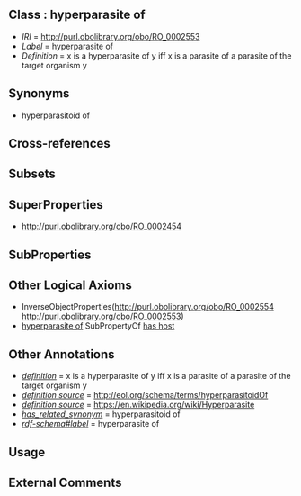 
## Class : hyperparasite of

 * *IRI* = http://purl.obolibrary.org/obo/RO_0002553
 * *Label* = hyperparasite of
 * *Definition* = x is a hyperparasite of y iff x is a parasite of a parasite of the target organism y

## Synonyms

 * hyperparasitoid of

## Cross-references


## Subsets


## SuperProperties

 * <http://purl.obolibrary.org/obo/RO_0002454>

## SubProperties


## Other Logical Axioms

 * InverseObjectProperties(<http://purl.obolibrary.org/obo/RO_0002554> <http://purl.obolibrary.org/obo/RO_0002553>)
 * [hyperparasite of](../../RO/53/RO_0002553.md) SubPropertyOf [has host](../../RO/54/RO_0002454.md)

## Other Annotations

 * *[definition](../../IAO/15/IAO_0000115.md)* = x is a hyperparasite of y iff x is a parasite of a parasite of the target organism y
 * *[definition source](../../IAO/19/IAO_0000119.md)* = http://eol.org/schema/terms/hyperparasitoidOf
 * *[definition source](../../IAO/19/IAO_0000119.md)* = https://en.wikipedia.org/wiki/Hyperparasite
 * *[has_related_synonym](../../ym/oboInOwl#hasRelatedSynonym.md)* = hyperparasitoid of
 * *[rdf-schema#label](../../el/rdf-schema#label.md)* = hyperparasite of

## Usage


## External Comments

